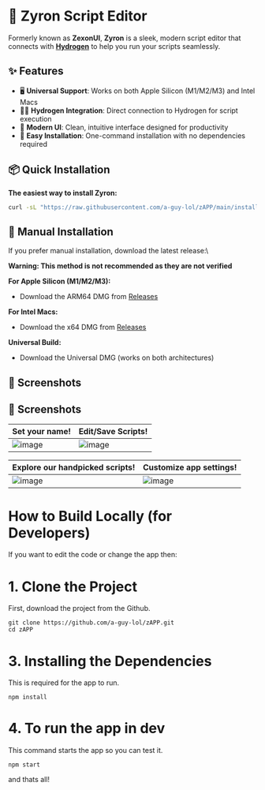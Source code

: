 # 🔲 Zyron Script Editor

Formerly known as **ZexonUI**, **Zyron** is a sleek, modern script editor that connects with **[Hydrogen](https://hydrogen.lat)** to help you run your scripts seamlessly.

## ✨ Features

- 🖥️ **Universal Support**: Works on both Apple Silicon (M1/M2/M3) and Intel Macs
- ⛓️‍💥 **Hydrogen Integration**: Direct connection to Hydrogen for script execution
- 🎨 **Modern UI**: Clean, intuitive interface designed for productivity
- 🧱 **Easy Installation**: One-command installation with no dependencies required

## 📦 Quick Installation

**The easiest way to install Zyron:**

```bash
curl -sL "https://raw.githubusercontent.com/a-guy-lol/zAPP/main/install.sh" | bash
```

## 🔧 Manual Installation

If you prefer manual installation, download the latest release:\

**Warning: This method is not recommended as they are not verified**

**For Apple Silicon (M1/M2/M3):**
- Download the ARM64 DMG from [Releases](https://github.com/a-guy-lol/zAPP/releases/latest)

**For Intel Macs:**
- Download the x64 DMG from [Releases](https://github.com/a-guy-lol/zAPP/releases/latest)

**Universal Build:**
- Download the Universal DMG (works on both architectures)

## 📸 Screenshots
## 📸 Screenshots

| Set your name! | Edit/Save Scripts! |
| ------------ | ------------ |
| ![image](https://github.com/user-attachments/assets/bb35d993-5e4a-4b75-ad00-4cdc3316feac) | ![image](https://github.com/user-attachments/assets/33fb5d23-04d4-4576-ba1e-bb4acf58c2c5) |

| Explore our handpicked scripts! | Customize app settings! |
| ------------ | ------------ |
| ![image](https://github.com/user-attachments/assets/9ce6b606-9fc3-4ee1-8416-f95177def6bb) | ![image](https://github.com/user-attachments/assets/cc665bd5-a0b5-4f8f-a2b2-f11cd644c4ff) |



# How to Build Locally (for Developers)
If you want to edit the code or change the app then:

# 1. Clone the Project
First, download the project from the Github.
```
git clone https://github.com/a-guy-lol/zAPP.git
cd zAPP
```
# 3. Installing the Dependencies
This is required for the app to run.
```
npm install
```
# 4. To run the app in dev
This command starts the app so you can test it.

```
npm start
```
and thats all!
